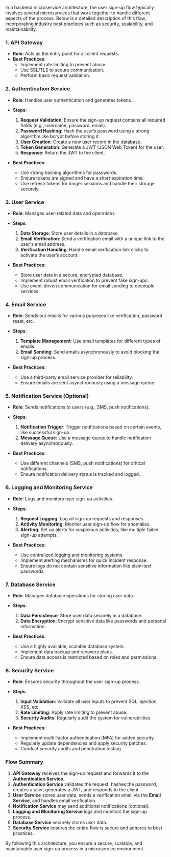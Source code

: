 In a backend microservice architecture, the user sign-up flow typically involves several microservices that work together to handle different aspects of the process. Below is a detailed description of this flow, incorporating industry best practices such as security, scalability, and maintainability.

### 1. API Gateway

- **Role**: Acts as the entry point for all client requests.
- **Best Practices**:
    - Implement rate limiting to prevent abuse.
    - Use SSL/TLS to secure communication.
    - Perform basic request validation.

### 2. Authentication Service

- **Role**: Handles user authentication and generates tokens.
- **Steps**:
    1. **Request Validation**: Ensure the sign-up request contains all required fields (e.g., username, password, email).
    2. **Password Hashing**: Hash the user’s password using a strong algorithm like bcrypt before storing it.
    3. **User Creation**: Create a new user record in the database.
    4. **Token Generation**: Generate a JWT (JSON Web Token) for the user.
    5. **Response**: Return the JWT to the client.

- **Best Practices**:
    - Use strong hashing algorithms for passwords.
    - Ensure tokens are signed and have a short expiration time.
    - Use refresh tokens for longer sessions and handle their storage securely.

### 3. User Service

- **Role**: Manages user-related data and operations.
- **Steps**:
    1. **Data Storage**: Store user details in a database.
    2. **Email Verification**: Send a verification email with a unique link to the user's email address.
    3. **Verification Handling**: Handle email verification link clicks to activate the user’s account.

- **Best Practices**:
    - Store user data in a secure, encrypted database.
    - Implement robust email verification to prevent fake sign-ups.
    - Use event-driven communication for email sending to decouple services.

### 4. Email Service

- **Role**: Sends out emails for various purposes like verification, password reset, etc.
- **Steps**:
    1. **Template Management**: Use email templates for different types of emails.
    2. **Email Sending**: Send emails asynchronously to avoid blocking the sign-up process.

- **Best Practices**:
    - Use a third-party email service provider for reliability.
    - Ensure emails are sent asynchronously using a message queue.

### 5. Notification Service (Optional)

- **Role**: Sends notifications to users (e.g., SMS, push notifications).
- **Steps**:
    1. **Notification Trigger**: Trigger notifications based on certain events, like successful sign-up.
    2. **Message Queue**: Use a message queue to handle notification delivery asynchronously.

- **Best Practices**:
    - Use different channels (SMS, push notifications) for critical notifications.
    - Ensure notification delivery status is tracked and logged.

### 6. Logging and Monitoring Service

- **Role**: Logs and monitors user sign-up activities.
- **Steps**:
    1. **Request Logging**: Log all sign-up requests and responses.
    2. **Activity Monitoring**: Monitor user sign-up flow for anomalies.
    3. **Alerting**: Set up alerts for suspicious activities, like multiple failed sign-up attempts.

- **Best Practices**:
    - Use centralized logging and monitoring systems.
    - Implement alerting mechanisms for quick incident response.
    - Ensure logs do not contain sensitive information like plain-text passwords.

### 7. Database Service

- **Role**: Manages database operations for storing user data.
- **Steps**:
    1. **Data Persistence**: Store user data securely in a database.
    2. **Data Encryption**: Encrypt sensitive data like passwords and personal information.

- **Best Practices**:
    - Use a highly available, scalable database system.
    - Implement data backup and recovery plans.
    - Ensure data access is restricted based on roles and permissions.

### 8. Security Service

- **Role**: Ensures security throughout the user sign-up process.
- **Steps**:
    1. **Input Validation**: Validate all user inputs to prevent SQL injection, XSS, etc.
    2. **Rate Limiting**: Apply rate limiting to prevent abuse.
    3. **Security Audits**: Regularly audit the system for vulnerabilities.

- **Best Practices**:
    - Implement multi-factor authentication (MFA) for added security.
    - Regularly update dependencies and apply security patches.
    - Conduct security audits and penetration testing.

### Flow Summary

1. **API Gateway** receives the sign-up request and forwards it to the **Authentication Service**.
2. **Authentication Service** validates the request, hashes the password, creates a user, generates a JWT, and responds to the client.
3. **User Service** stores user data, sends a verification email via the **Email Service**, and handles email verification.
4. **Notification Service** may send additional notifications (optional).
5. **Logging and Monitoring Service** logs and monitors the sign-up process.
6. **Database Service** securely stores user data.
7. **Security Service** ensures the entire flow is secure and adheres to best practices.

By following this architecture, you ensure a secure, scalable, and maintainable user sign-up process in a microservice environment.
